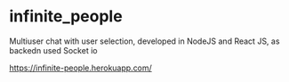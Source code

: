 # infinite_people
Multiuser chat with user selection, developed in NodeJS and React JS, as backedn used Socket io

https://infinite-people.herokuapp.com/
